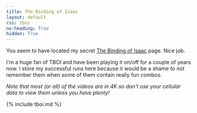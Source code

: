 ```yaml
---
title: The Binding of Isaac
layout: default
css: tboi
no-heading: True
hidden: True
---
```


You seem to have located my secret [The Binding of Isaac](https://bindingofisaacrebirth.fandom.com/wiki/Binding_of_Isaac:_Rebirth_Wiki) page. Nice job.

I'm a huge fan of TBOI and have been playing it on/off for a couple of years now.
I store my successful runs here because it would be a shame to not remember them when some of them contain really fun combos.

_Note that most (or all) of the videos are in 4K so don't use your cellular data to view them unless you have plenty!_

{% include tboi.md %}
